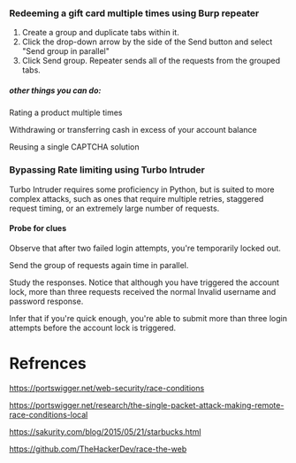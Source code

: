 



### Redeeming a gift card multiple times using Burp repeater
1. Create a group and duplicate tabs within it.
2. Click the drop-down arrow by the side of the Send button and select "Send group in parallel"
3. Click Send group. Repeater sends all of the requests from the grouped tabs.
##### other things you can do:
  Rating a product multiple times
  
  Withdrawing or transferring cash in excess of your account balance
  
  Reusing a single CAPTCHA solution
  
### Bypassing Rate limiting using Turbo Intruder
Turbo Intruder requires some proficiency in Python, but is suited to more complex attacks, such as ones that require multiple retries, staggered request timing, or an extremely large number of requests.
#### Probe for clues
Observe that after two failed login attempts, you're temporarily locked out.

Send the group of requests again time in parallel.

Study the responses. Notice that although you have triggered the account lock, more than three requests received the normal Invalid username and password response.

Infer that if you're quick enough, you're able to submit more than three login attempts before the account lock is triggered.



# Refrences
https://portswigger.net/web-security/race-conditions

https://portswigger.net/research/the-single-packet-attack-making-remote-race-conditions-local

https://sakurity.com/blog/2015/05/21/starbucks.html

https://github.com/TheHackerDev/race-the-web
